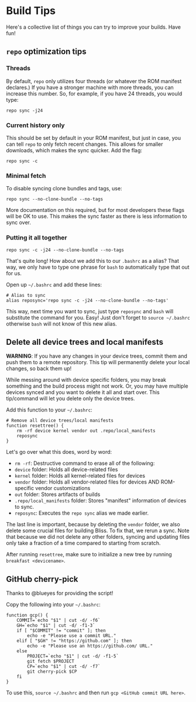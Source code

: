# Build Tips

Here's a collective list of things you can try to improve your builds. Have fun!

## `repo` optimization tips

### Threads

By default, `repo` only utilizes four threads (or whatever the ROM manifest declares.) If you have a stronger machine with more threads, you can increase this number. So, for example, if you have 24 threads, you would type:

    repo sync -j24

### Current history only

This should be set by default in your ROM manifest, but just in case, you can tell `repo` to only fetch recent changes. This allows for smaller downloads, which makes the sync quicker. Add the flag:

    repo sync -c

### Minimal fetch

To disable syncing clone bundles and tags, use:

    repo sync --no-clone-bundle --no-tags

More documentation on this required, but for most developers these flags will be OK to use. This makes the sync faster as there is less information to sync over.

### Putting it all together

    repo sync -c -j24 --no-clone-bundle --no-tags

That's quite long! How about we add this to our `.bashrc` as a alias? That way, we only have to type one phrase for `bash` to automatically type that out for us.

Open up `~/.bashrc` and add these lines:

    # Alias to sync
    alias reposync='repo sync -c -j24 --no-clone-bundle --no-tags'

This way, next time you want to sync, just type `reposync` and `bash` will substitute the command for you. Easy! Just don't forget to `source ~/.bashrc` otherwise `bash` will not know of this new alias.

## Delete all device trees and local manifests

**WARNING**: If you have any changes in your device trees, commit them and push them to a remote repository. This tip will permanently delete your local changes, so back them up!

While messing around with device specific folders, you may break something and the build process might not work. Or, you may have multiple devices synced and you want to delete it all and start over. This tip/command will let you delete only the device trees.

Add this function to your `~/.bashrc`:

    # Remove all device trees/local manifests
    function resettree() {
        rm -rf device kernel vendor out .repo/local_manifests
        reposync
    }

Let's go over what this does, word by word:

 - `rm -rf`: Destructive command to erase all of the following:
 - `device` folder: Holds all device-related files
 - `kernel` folder: Holds all kernel-related files for devices
 - `vendor` folder: Holds all vendor-related files for devices AND ROM-specific vendor customizations
 - `out` folder: Stores artifacts of builds
 - `.repo/local_manifests` folder: Stores "manifest" information of devices to sync.
 - `reposync`: Executes the `repo sync` alias we made earlier.

The last line is important, because by deleting the `vendor` folder, we also delete some crucial files for building Bliss. To fix that, we rerun a sync. Note that because we did not delete any other folders, syncing and updating files only take a fraction of a time compared to starting from scratch.

After running `resettree`, make sure to initialize a new tree by running `breakfast <devicename>`.

## GitHub cherry-pick

Thanks to @blueyes for providing the script!

Copy the following into your `~/.bashrc`:

    function gcp() {
        COMMIT=`echo "$1" | cut -d/ -f6`
        GH=`echo "$1" | cut -d/ -f1-3`
        if [ "$COMMIT" != "commit" ]; then
            echo -e "Please use a commit URL."
        elif [ "$GH" != "https://github.com" ]; then
            echo -e "Please use an https://github.com/ URL."
        else
            PROJECT=`echo "$1" | cut -d/ -f1-5`
            git fetch $PROJECT
            CP=`echo "$1" | cut -d/ -f7`
            git cherry-pick $CP
        fi
    }

To use this, `source ~/.bashrc` and then run `gcp <GitHub commit URL here>`.